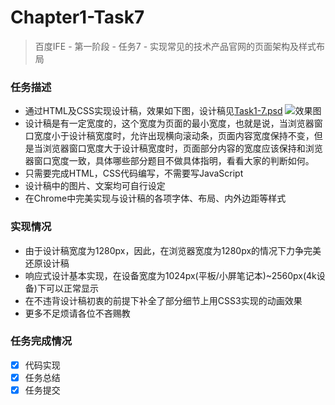 # Chapter1-Task7
> 百度IFE - 第一阶段 - 任务7 - 实现常见的技术产品官网的页面架构及样式布局

### 任务描述
- 通过HTML及CSS实现设计稿，效果如下图，设计稿见[Task1-7.psd](http://7xrp04.com1.z0.glb.clouddn.com/task_1_7_1.psd)
  ![效果图](http://7xrp04.com1.z0.glb.clouddn.com/task_1_7_2.jpg)
- 设计稿是有一定宽度的，这个宽度为页面的最小宽度，也就是说，当浏览器窗口宽度小于设计稿宽度时，允许出现横向滚动条，页面内容宽度保持不变，但是当浏览器窗口宽度大于设计稿宽度时，页面部分内容的宽度应该保持和浏览器窗口宽度一致，具体哪些部分题目不做具体指明，看看大家的判断如何。
- 只需要完成HTML，CSS代码编写，不需要写JavaScript
- 设计稿中的图片、文案均可自行设定
- 在Chrome中完美实现与设计稿的各项字体、布局、内外边距等样式

### 实现情况
- 由于设计稿宽度为1280px，因此，在浏览器宽度为1280px的情况下力争完美还原设计稿
- 响应式设计基本实现，在设备宽度为1024px(平板/小屏笔记本)~2560px(4k设备)下可以正常显示
- 在不违背设计稿初衷的前提下补全了部分细节上用CSS3实现的动画效果
- 更多不足烦请各位不吝赐教

### 任务完成情况
- [x] 代码实现
- [x] 任务总结
- [x] 任务提交   
